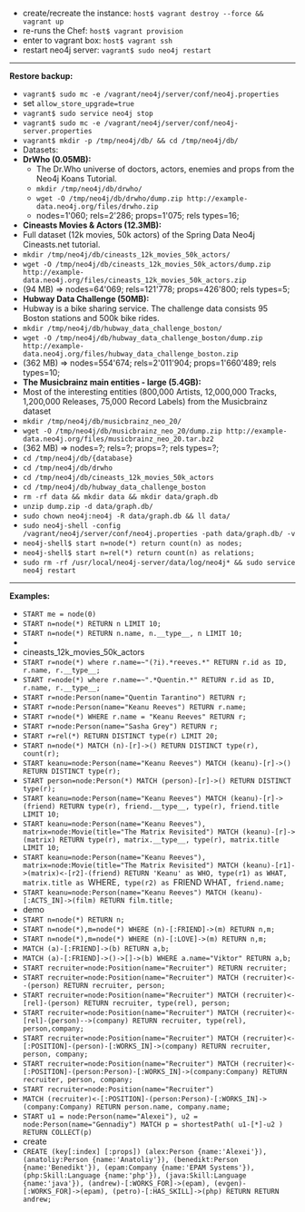 * create/recreate the instance: `host$ vagrant destroy --force && vagrant up`
* re-runs the Chef: `host$ vagrant provision`
* enter to vagrant box: `host$ vagrant ssh`
* restart neo4j server: `vagrant$ sudo neo4j restart`

---
**Restore backup:**

* `vagrant$ sudo mc -e /vagrant/neo4j/server/conf/neo4j.properties`
 * set `allow_store_upgrade=true`
* `vagrant$ sudo service neo4j stop`
* `vagrant$ sudo mc -e /vagrant/neo4j/server/conf/neo4j-server.properties`
* `vagrant$ mkdir -p /tmp/neo4j/db/ && cd /tmp/neo4j/db/`
* Datasets:
 * **DrWho (0.05MB):**
   * The Dr.Who universe of doctors, actors, enemies and props from the Neo4j Koans Tutorial.
   *  `mkdir /tmp/neo4j/db/drwho/`
   *  `wget -O /tmp/neo4j/db/drwho/dump.zip http://example-data.neo4j.org/files/drwho.zip`
   *  nodes=1'060; rels=2'286; props=1'075; rels types=16;
  * **Cineasts Movies & Actors (12.3MB):**
   * Full dataset (12k movies, 50k actors) of the Spring Data Neo4j Cineasts.net tutorial.
   * `mkdir /tmp/neo4j/db/cineasts_12k_movies_50k_actors/`
   * `wget -O /tmp/neo4j/db/cineasts_12k_movies_50k_actors/dump.zip http://example-data.neo4j.org/files/cineasts_12k_movies_50k_actors.zip`
   * (94 MB) => nodes=64'069; rels=121'778; props=426'800; rels types=5;
  * **Hubway Data Challenge (50MB):**
   * Hubway is a bike sharing service. The challenge data consists 95 Boston stations and 500k bike rides.
   * `mkdir /tmp/neo4j/db/hubway_data_challenge_boston/`
   * `wget -O /tmp/neo4j/db/hubway_data_challenge_boston/dump.zip http://example-data.neo4j.org/files/hubway_data_challenge_boston.zip`
   * (362 MB) => nodes=554'674; rels=2'011'904; props=1'660'489; rels types=10;
  * **The Musicbrainz main entities - large (5.4GB):**
   * Most of the interesting entities (800,000 Artists, 12,000,000 Tracks, 1,200,000 Releases, 75,000 Record Labels) from the Musicbrainz dataset
   * `mkdir /tmp/neo4j/db/musicbrainz_neo_20/`
   * `wget -O /tmp/neo4j/db/musicbrainz_neo_20/dump.zip http://example-data.neo4j.org/files/musicbrainz_neo_20.tar.bz2`
   * (362 MB) => nodes=?; rels=?; props=?; rels types=?;
* `cd /tmp/neo4j/db/{database}`
 * `cd /tmp/neo4j/db/drwho`
 * `cd /tmp/neo4j/db/cineasts_12k_movies_50k_actors`
 * `cd /tmp/neo4j/db/hubway_data_challenge_boston`
* `rm -rf data && mkdir data && mkdir data/graph.db`
* `unzip dump.zip -d data/graph.db/`
* `sudo chown neo4j:neo4j -R data/graph.db && ll data/`
* `sudo neo4j-shell -config /vagrant/neo4j/server/conf/neo4j.properties -path data/graph.db/ -v`
* `neo4j-shell$ start n=node(*) return count(n) as nodes;`
* `neo4j-shell$ start n=rel(*) return count(n) as relations;`
* `sudo rm -rf /usr/local/neo4j-server/data/log/neo4j* && sudo service neo4j restart`

---
**Examples:**
* `START me = node(0)`
* `START n=node(*) RETURN n LIMIT 10;`
* `START n=node(*) RETURN n.name, n.__type__, n LIMIT 10;`
* 
* cineasts_12k_movies_50k_actors
 * `START r=node(*) where r.name=~"(?i).*reeves.*" RETURN r.id as ID, r.name, r.__type__;`
 * `START r=node(*) where r.name=~".*Quentin.*" RETURN r.id as ID, r.name, r.__type__;`
 * `START r=node:Person(name="Quentin Tarantino") RETURN r;`
 * `START r=node:Person(name="Keanu Reeves") RETURN r.name;`
 * `START r=node(*) WHERE r.name = "Keanu Reeves" RETURN r;`
 * `START r=node:Person(name="Sasha Grey") RETURN r;`
 * `START r=rel(*) RETURN DISTINCT type(r) LIMIT 20;`
 * `START n=node(*) MATCH (n)-[r]->() RETURN DISTINCT type(r), count(r);`
 * `START keanu=node:Person(name="Keanu Reeves") MATCH (keanu)-[r]->() RETURN DISTINCT type(r);`
 * `START person=node:Person(*) MATCH (person)-[r]->() RETURN DISTINCT type(r);`
 * `START keanu=node:Person(name="Keanu Reeves") MATCH (keanu)-[r]->(friend) RETURN type(r), friend.__type__, type(r), friend.title LIMIT 10;`
 * `START keanu=node:Person(name="Keanu Reeves"), matrix=node:Movie(title="The Matrix Revisited") MATCH (keanu)-[r]->(matrix) RETURN type(r), matrix.__type__, type(r), matrix.title LIMIT 10;`
 * `START keanu=node:Person(name="Keanu Reeves"), matrix=node:Movie(title="The Matrix Revisited") MATCH (keanu)-[r1]->(matrix)<-[r2]-(friend) RETURN 'Keanu' as WHO, type(r1) as WHAT, matrix.title as `WHERE`, type(r2) as `FRIEND WHAT`, friend.name;`
 * `START keanu=node:Person(name="Keanu Reeves") MATCH (keanu)-[:ACTS_IN]->(film) RETURN film.title;`
* demo
 * `START n=node(*) RETURN n;`
 * `START n=node(*),m=node(*) WHERE (n)-[:FRIEND]->(m) RETURN n,m;`
 * `START n=node(*),m=node(*) WHERE (n)-[:LOVE]->(m) RETURN n,m;`
 * `MATCH (a)-[:FRIEND]->(b) RETURN a,b;`
 * `MATCH (a)-[:FRIEND]->()->[]->(b) WHERE a.name="Viktor" RETURN a,b;`
 * `START recruiter=node:Position(name="Recruiter") RETURN recruiter;`
 * `START recruiter=node:Position(name="Recruiter") MATCH (recruiter)<--(person) RETURN recruiter, person;`
 * `START recruiter=node:Position(name="Recruiter") MATCH (recruiter)<-[rel]-(person) RETURN recruiter, type(rel), person;`
 * `START recruiter=node:Position(name="Recruiter") MATCH (recruiter)<-[rel]-(person)-->(company) RETURN recruiter, type(rel), person,company;`
 * `START recruiter=node:Position(name="Recruiter") MATCH (recruiter)<-[:POSITION]-(person)-[:WORKS_IN]->(company) RETURN recruiter, person, company;`
 * `START recruiter=node:Position(name="Recruiter") MATCH (recruiter)<-[:POSITION]-(person:Person)-[:WORKS_IN]->(company:Company) RETURN recruiter, person, company;`
 * `START recruiter=node:Position(name="Recruiter")`
 * `MATCH (recruiter)<-[:POSITION]-(person:Person)-[:WORKS_IN]->(company:Company) RETURN person.name, company.name;`
 * `START u1 = node:Person(name="Alexei"), u2 = node:Person(name="Gennadiy") MATCH p = shortestPath( u1-[*]-u2 ) RETURN COLLECT(p)`
* create
 * `CREATE (key[:index] [:props]) (alex:Person {name:'Alexei'}), (anatoliy:Person {name:'Anatoliy'}), (benedikt:Person {name:'Benedikt'}), (epam:Company {name:'EPAM Systems'}), (php:Skill:Language {name:'php'}), (java:Skill:Language {name:'java'}), (andrew)-[:WORKS_FOR]->(epam), (evgen)-[:WORKS_FOR]->(epam), (petro)-[:HAS_SKILL]->(php) RETURN RETURN andrew;`